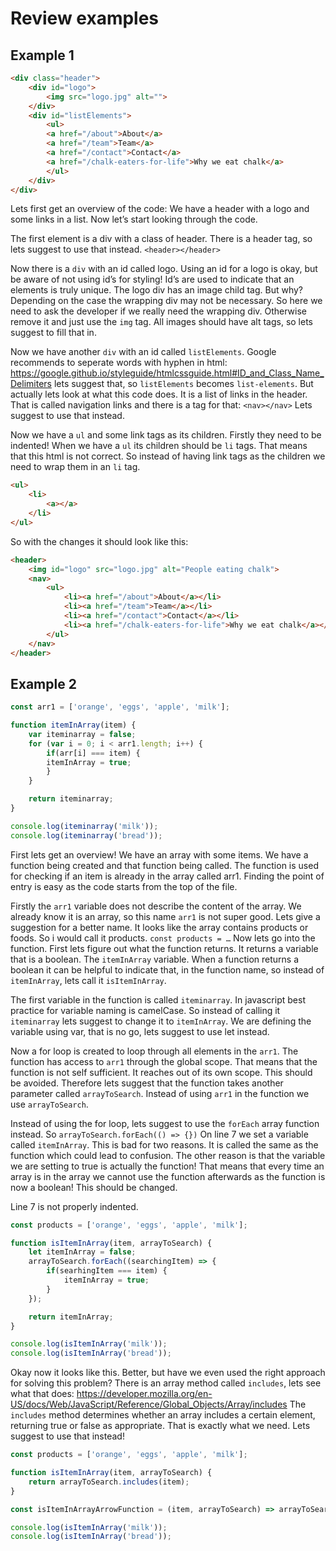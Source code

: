 # Review examples

## Example 1
```html
<div class="header">
    <div id="logo">
        <img src="logo.jpg" alt="">
    </div>
    <div id="listElements">
        <ul>
        <a href="/about">About</a>
        <a href="/team">Team</a>
        <a href="/contact">Contact</a>
        <a href="/chalk-eaters-for-life">Why we eat chalk</a>
        </ul>
    </div>
</div>
```

Lets first get an overview of the code: We have a header with a logo and some links in a list. Now let’s start looking through the code. 

The first element is a div with a class of header. There is a header tag, so lets suggest to use that instead. `<header></header>`

Now there is a `div` with an id called logo. Using an id for a logo is okay, but be aware of not using id’s for styling! Id’s are used to indicate that an elements is truly unique. The logo div has an image child tag. But why? Depending on the case the wrapping div may not be necessary. So here we need to ask the developer if we really need the wrapping div. Otherwise remove it and just use the `img` tag. 
All images should have alt tags, so lets suggest to fill that in. 

Now we have another `div` with an id called `listElements`. Google recommends to seperate words with hyphen in html: https://google.github.io/styleguide/htmlcssguide.html#ID_and_Class_Name_Delimiters lets suggest that, so `listElements` becomes `list-elements`. But actually lets look at what this code does. It is a list of links in the header. That is called navigation links and there is a tag for that: `<nav></nav>` Lets suggest to use that instead. 

Now we have a `ul` and some link tags as its children. Firstly they need to be indented! When we have a `ul` its children should be `li` tags. That means that this html is not correct. So instead of having link tags as the children we need to wrap them in an `li` tag. 
```html
<ul>
    <li>
        <a></a>
    </li>
</ul>
```
So with the changes it should look like this:

```html
<header>
    <img id="logo" src="logo.jpg" alt="People eating chalk">
    <nav>
        <ul>
            <li><a href="/about">About</a></li>
            <li><a href="/team">Team</a></li>
            <li><a href="/contact">Contact</a></li>
            <li><a href="/chalk-eaters-for-life">Why we eat chalk</a></li>
        </ul>
    </nav>
</header>
```


## Example 2

```js
const arr1 = ['orange', 'eggs', 'apple', 'milk'];

function itemInArray(item) {
    var iteminarray = false;
    for (var i = 0; i < arr1.length; i++) {
        if(arr[i] === item) {
        itemInArray = true;
        }
    }

    return iteminarray;
}

console.log(iteminarray('milk'));
console.log(iteminarray('bread'));

```

First lets get an overview! We have an array with some items. We have a function being created and that function being called. The function is used for checking if an item is already in the array called arr1. 
Finding the point of entry is easy as the code starts from the top of the file. 

Firstly the `arr1` variable does not describe the content of the array. We already know it is an array, so this name `arr1` is not super good. Lets give a suggestion for a better name. It looks like the array contains products or foods. So i would call it products. `const products = …`
Now lets go into the function. First lets figure out what the function returns. It returns a variable that is a boolean. The `itemInArray` variable. When a function returns a boolean it can be helpful to indicate that, in the function name, so instead of `itemInArray`, lets call it `isItemInArray`. 

The first variable in the function is called `iteminarray`. In javascript best practice for variable naming is camelCase. So instead of calling it `iteminarray` lets suggest to change it to `itemInArray`. We are defining the variable using var, that is no go, lets suggest to use let instead.

Now a for loop is created to loop through all elements in the `arr1`. The function has access to `arr1` through the global scope. That means that the function is not self sufficient. It reaches out of its own scope. This should be avoided. Therefore lets suggest that the function takes another parameter called `arrayToSearch`. Instead of using `arr1` in the function we use `arrayToSearch`. 

Instead of using the for loop, lets suggest to use the `forEach` array function instead. So `arrayToSearch.forEach(() => {})`
On line 7 we set a variable called `itemInArray`. This is bad for two reasons. It is called the same as the function which could lead to confusion. The other reason is that the variable we are setting to true is actually the function! That means that every time an array is in the array we cannot use the function afterwards as the function is now a boolean! This should be changed.

Line 7 is not properly indented.

```js
const products = ['orange', 'eggs', 'apple', 'milk'];

function isItemInArray(item, arrayToSearch) {
    let itemInArray = false;
    arrayToSearch.forEach((searchingItem) => {
        if(searhingItem === item) {
            itemInArray = true;
        }
    });

    return itemInArray;
}

console.log(isItemInArray('milk'));
console.log(isItemInArray('bread'));
```


Okay now it looks like this. Better, but have we even used the right approach for solving this problem? There is an array method called `includes`, lets see what that does: https://developer.mozilla.org/en-US/docs/Web/JavaScript/Reference/Global_Objects/Array/includes 
The `includes` method determines whether an array includes a certain element, returning true or false as appropriate.
That is exactly what we need. Lets suggest to use that instead!


```js
const products = ['orange', 'eggs', 'apple', 'milk'];

function isItemInArray(item, arrayToSearch) {
    return arrayToSearch.includes(item);
}

const isItemInArrayArrowFunction = (item, arrayToSearch) => arrayToSearch.includes(item);

console.log(isItemInArray('milk'));
console.log(isItemInArray('bread'));
```

